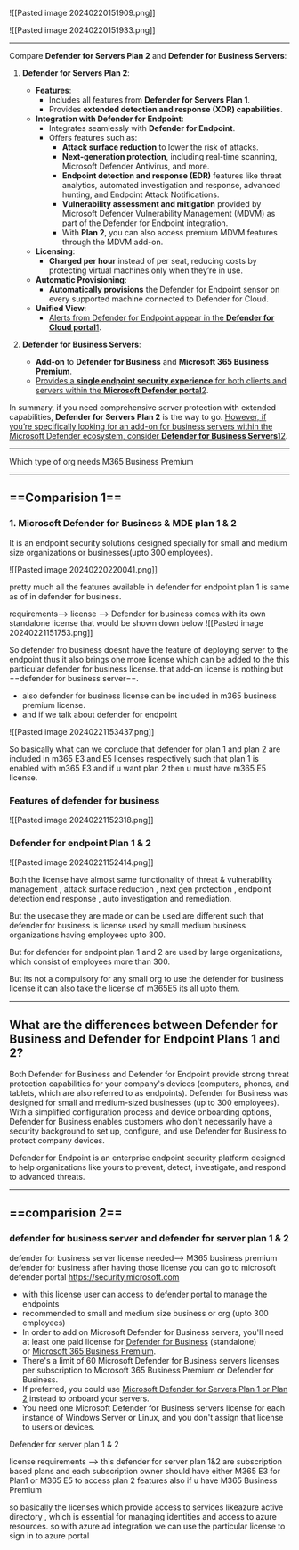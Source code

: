 
![[Pasted image 20240220151909.png]]

![[Pasted image 20240220151933.png]]

----
Compare **Defender for Servers Plan 2** and **Defender for Business Servers**:

1. **Defender for Servers Plan 2**:
    
    - **Features**:
        - Includes all features from **Defender for Servers Plan 1**.
        - Provides **extended detection and response (XDR) capabilities**.
    - **Integration with Defender for Endpoint**:
        - Integrates seamlessly with **Defender for Endpoint**.
        - Offers features such as:
            - **Attack surface reduction** to lower the risk of attacks.
            - **Next-generation protection**, including real-time scanning, Microsoft Defender Antivirus, and more.
            - **Endpoint detection and response (EDR)** features like threat analytics, automated investigation and response, advanced hunting, and Endpoint Attack Notifications.
            - **Vulnerability assessment and mitigation** provided by Microsoft Defender Vulnerability Management (MDVM) as part of the Defender for Endpoint integration.
            - With **Plan 2**, you can also access premium MDVM features through the MDVM add-on.
    - **Licensing**:
        - **Charged per hour** instead of per seat, reducing costs by protecting virtual machines only when they’re in use.
    - **Automatic Provisioning**:
        - **Automatically provisions** the Defender for Endpoint sensor on every supported machine connected to Defender for Cloud.
    - **Unified View**:
        - [Alerts from Defender for Endpoint appear in the **Defender for Cloud portal**](https://learn.microsoft.com/en-us/azure/defender-for-cloud/plan-defender-for-servers-select-plan)[1](https://learn.microsoft.com/en-us/azure/defender-for-cloud/plan-defender-for-servers-select-plan).
2. **Defender for Business Servers**:
    
    - **Add-on** to **Defender for Business** and **Microsoft 365 Business Premium**.
    - [Provides a **single endpoint security experience** for both clients and servers within the **Microsoft Defender portal**](https://learn.microsoft.com/en-us/microsoft-365/security/defender-business/mdb-faq?view=o365-worldwide)[2](https://learn.microsoft.com/en-us/microsoft-365/security/defender-business/mdb-faq?view=o365-worldwide).

In summary, if you need comprehensive server protection with extended capabilities, **Defender for Servers Plan 2** is the way to go. [However, if you’re specifically looking for an add-on for business servers within the Microsoft Defender ecosystem, consider **Defender for Business Servers**](https://learn.microsoft.com/en-us/azure/defender-for-cloud/plan-defender-for-servers-select-plan)[1](https://learn.microsoft.com/en-us/azure/defender-for-cloud/plan-defender-for-servers-select-plan)[2](https://learn.microsoft.com/en-us/microsoft-365/security/defender-business/mdb-faq?view=o365-worldwide).


---
Which type of org needs M365 Business Premium




---
## ==Comparision 1== 
### 1. Microsoft Defender for Business & MDE plan 1 & 2

It is an endpoint security solutions designed specially for small and medium size organizations or businesses(upto 300 employees).

![[Pasted image 20240220220041.png]]


pretty much all the features available in defender for endpoint plan 1 is same as of in defender for business.

requirements-->
license --> Defender for business comes with its own standalone license that would be shown down below
![[Pasted image 20240221151753.png]]


So defender fro business doesnt have the feature of deploying server to the endpoint thus it also brings one more license which can be added to the this particular defender for business license. that add-on license is nothing but ==defender for business server==.

- also defender for business license can be included in m365 business premium license.
- and if we talk about defender for endpoint 

![[Pasted image 20240221153437.png]]

So basically what can we conclude that defender for plan 1 and plan 2 are included in m365 E3 and E5 licenses respectively such that plan 1 is enabled with m365 E3 and if u want plan 2 then u must have m365 E5 license. 
### Features of defender for business
![[Pasted image 20240221152318.png]]
### Defender for endpoint Plan 1 & 2

![[Pasted image 20240221152414.png]]


Both the license have almost same functionality of threat & vulnerability management , attack surface reduction , next gen protection , endpoint detection end response , auto investigation and remediation. 


But the usecase they are made or can be used are different such that defender for business is license used by small medium business organizations having employees upto 300.

But for defender for endpoint plan 1 and 2 are used by large organizations, which consist of employees more than 300.

But its not a compulsory for any small org to use the defender for business license it can also take the license of m365E5 its all upto them.

----
## What are the differences between Defender for Business and Defender for Endpoint Plans 1 and 2?

Both Defender for Business and Defender for Endpoint provide strong threat protection capabilities for your company's devices (computers, phones, and tablets, which are also referred to as endpoints). Defender for Business was designed for small and medium-sized businesses (up to 300 employees). With a simplified configuration process and device onboarding options, Defender for Business enables customers who don't necessarily have a security background to set up, configure, and use Defender for Business to protect company devices.

Defender for Endpoint is an enterprise endpoint security platform designed to help organizations like yours to prevent, detect, investigate, and respond to advanced threats. 

---

## ==comparision 2==

### defender for business server  and defender for server plan 1 & 2


defender for business server
license needed--> 
	M365 business premium
	 defender for business
	after having those license you can go to microsoft defender portal https://security.microsoft.com
- with this license user can access to defender portal to manage the endpoints 
- recommended to small and medium size business or org (upto 300 employees)
- In order to add on Microsoft Defender for Business servers, you'll need at least one paid license for [Defender for Business](https://learn.microsoft.com/en-us/microsoft-365/security/defender-business/mdb-overview?view=o365-worldwide) (standalone) or [Microsoft 365 Business Premium](https://learn.microsoft.com/en-us/microsoft-365/business-premium/m365bp-overview?view=o365-worldwide).
- There's a limit of 60 Microsoft Defender for Business servers licenses per subscription to Microsoft 365 Business Premium or Defender for Business.
- If preferred, you could use [Microsoft Defender for Servers Plan 1 or Plan 2](https://learn.microsoft.com/en-us/azure/defender-for-cloud/plan-defender-for-servers) instead to onboard your servers.
- You need one Microsoft Defender for Business servers license  for each instance of Windows Server or Linux, and you don't assign that license to users or devices.

Defender for server plan 1 & 2

license requirements -->
this defender for server plan 1&2 are subscription based plans
and each subscription owner should have either M365 E3 for Plan1 or M365 E5 to access plan 2 features 
also if u have M365 Business Premium 

so basically the licenses which provide access to services likeazure active directory , which is essential for managing identities and access to azure resources.
so with azure ad integration we can use the particular license to sign in to azure portal 